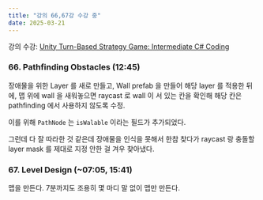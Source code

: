 ```yaml
---
title: "강의 66,67강 수강 중"
date: 2025-03-21
---
```


강의 수강: [Unity Turn-Based Strategy Game: Intermediate C# Coding](https://www.udemy.com/course/unity-turn-based-strategy/)

### 66. Pathfinding Obstacles (12:45)

장애물을 위한 Layer 를 새로 만들고, Wall prefab 을 만들어 해당 layer 를 적용한 뒤에, 맵 위에 wall 을 새워놓으면 raycast 로 wall 이 서 있는 칸을 확인해 해당 칸은 pathfinding 에서 사용하지 않도록 수정.

이를 위해 `PathNode` 는 `isWalable` 이라는 필드가 추가되었다.

그런데 다 잘 따라한 것 같은데 장애물을 인식을 못해서 한참 찾다가 raycast 랑 충돌할 layer mask 를 제대로 지정 안한 걸 겨우 찾아냈다.

### 67. Level Design (~07:05, 15:41)

맵을 만든다. 7분까지도 조용히 몇 마디 말 없이 맵만 만든다.
